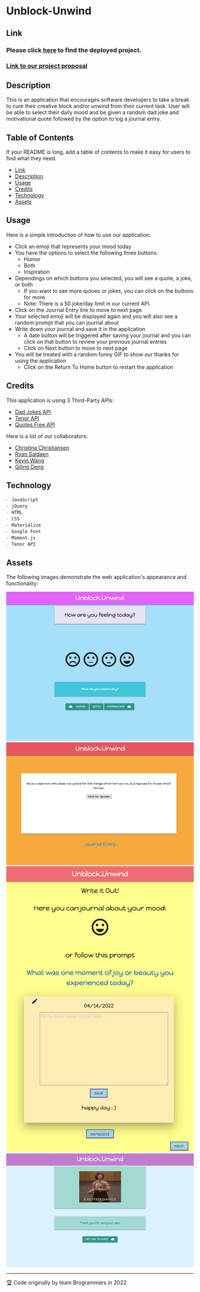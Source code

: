 # Unblock-Unwind 

## Link 
### Please click [here](https://christinaa126.github.io/unblock-unwind/) to find the deployed project.

### [Link to our project proposal](https://docs.google.com/document/d/1MIuaupkRZBL2KVFu757sjkKRt6N_Hg1nRohkY-aIJ9c/edit?usp=sharing) 

## Description

This is an application that encourages software developers to take a break to cure their creative block and/or unwind from their current task. User will be able to select their daily mood and be given a random dad joke and motivational quote followed by the option to log a journal entry.


## Table of Contents

If your README is long, add a table of contents to make it easy for users to find what they need.

- [Link](#link)
- [Description](#description)
- [Usage](#usage)
- [Credits](#credits)
- [Technology](#technology)
- [Assets](#assets)


## Usage

Here is a simple introduction of how to use our application:
- Click an emoji that represents your mood today
- You have the options to select the following three buttons:
    - Humor
    - Both
    - Inspiration
- Dependings on which buttons you selected, you will see a quote, a joke, or both
    - If you want to see more qutoes or jokes, you can click on the buttons for more
    - Note: There is a 50 joke/day limit in our current API.
- Click on the Journal Entry link to move to next page
- Your selected emoji will be displayed again and you will also see a random prompt that you can journal about
- Write down your journal and save it in the application
    - A date button will be triggered after saving your journal and you can click on that button to review your previous journal entries
    - Click on Next button to move to next page
- You will be treated with a random funny GIF to show our thanks for using the application
    - Click on the Return To Home button to restart the application


## Credits

This application is using 3 Third-Party APIs:
- [Dad Jokes API](https://rapidapi.com/KegenGuyll/api/dad-jokes/)
- [Tenor API](https://tenor.com/gifapi/documentation#endpoints-trendingterms)
- [Quotes Free API](https://forum.freecodecamp.org/t/free-api-inspirational-quotes-json-with-code-examples/311373)

Here is a list of our collaborators:
- [Christina Christiansen](https://github.com/christinaa126)
- [Ryan Saldaen](https://github.com/Rsaldaen)
- [Kevin Wang](https://github.com/ohdeer31)
- [Qiling Deng](https://github.com/qd9069)


## Technology

```md
- JavaScript
- jQuery
- HTML
- CSS
- Materialize
- Google Font
- Moment.js
- Tenor API
```

## Assets

The following images demonstrate the web application's appearance and functionality:

![image of page1](./assets/images/page1.png)
![image of page2](./assets/images/page2.png)
![image of page3](./assets/images/page3.html.png)
![image of page4](./assets/images/page4.png)

---

🏆  Code originally by team Brogrammers in 2022

